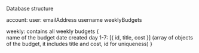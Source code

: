 Database structure

account:
user: 
    emailAddress
    username
    weeklyBudgets


weekly: contains all weekly budgets
    {   
        name of the budget
        date created
        day 1-7:
        [{
            id,
            title, 
            cost
        }] (array of objects of the budget, it includes title and cost, id for uniqueness) 
    }
